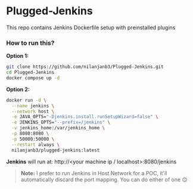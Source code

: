 # Plugged-Jenkins
This repo contains Jenkins Dockerfile setup with preinstalled plugins
### How to run this?

**Option 1:**
```bash
git clone https://github.com/nilanjanb3/Plugged-Jenkins.git
cd Plugged-Jenkins
docker compose up -d
```

**Option 2:**
```bash
docker run -d \
  --name jenkins \
  --network host \
  -e JAVA_OPTS="-Djenkins.install.runSetupWizard=false" \
  -e JENKINS_OPTS="--prefix=/jenkins" \
  -v jenkins_home:/var/jenkins_home \
  -p 8080:8080 \
  -p 50000:50000 \
  --restart always \
  nilanjanb3/plugged-jenkins:latest
```
**Jenkins** will run at: http://<your machine ip / localhost>:8080/jenkins

> **Note:** I prefer to run Jenkins in Host Network for a POC, it'll automatically discard the port mapping. 
You can do either of one 😊
